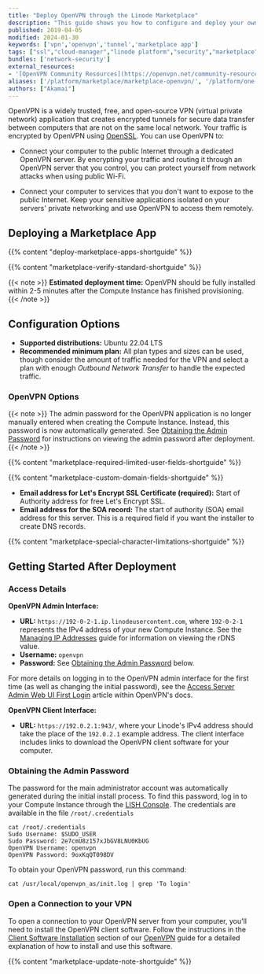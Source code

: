 ```yaml
---
title: "Deploy OpenVPN through the Linode Marketplace"
description: "This guide shows you how to configure and deploy your own private and secure OpenVPN Server on a Linude using the One-Click Marketplace Application."
published: 2019-04-05
modified: 2024-01-30
keywords: ['vpn','openvpn','tunnel','marketplace app']
tags: ["ssl","cloud-manager","linode platform","security","marketplace","vpn"]
bundles: ['network-security']
external_resources:
- '[OpenVPN Community Resources](https://openvpn.net/community-resources/)'
aliases: ['/platform/marketplace/marketplace-openvpn/', '/platform/one-click/one-click-openvpn/','/guides/one-click-openvpn/','/guides/marketplace-openvpn/','/guides/deploying-openvpn-marketplace-app/','/guides/openvpn-marketplace-app/']
authors: ["Akamai"]
---
```


OpenVPN is a widely trusted, free, and open-source VPN (virtual private network) application that creates encrypted tunnels for secure data transfer between computers that are not on the same local network. Your traffic is encrypted by OpenVPN using [OpenSSL](https://www.openssl.org/). You can use OpenVPN to:

- Connect your computer to the public Internet through a dedicated OpenVPN server. By encrypting your traffic and routing it through an OpenVPN server that you control, you can protect yourself from network attacks when using public Wi-Fi.

- Connect your computer to services that you don't want to expose to the public Internet. Keep your sensitive applications isolated on your servers' private networking and use OpenVPN to access them remotely.

## Deploying a Marketplace App

{{% content "deploy-marketplace-apps-shortguide" %}}

{{% content "marketplace-verify-standard-shortguide" %}}

{{< note >}}
**Estimated deployment time:** OpenVPN should be fully installed within 2-5 minutes after the Compute Instance has finished provisioning.
{{< /note >}}

## Configuration Options

- **Supported distributions:** Ubuntu 22.04 LTS
- **Recommended minimum plan:** All plan types and sizes can be used, though consider the amount of traffic needed for the VPN and select a plan with enough *Outbound Network Transfer* to handle the expected traffic.

### OpenVPN Options

{{< note >}}
The admin password for the OpenVPN application is no longer manually entered when creating the Compute Instance. Instead, this password is now automatically generated. See [Obtaining the Admin Password](#obtaining-the-admin-password) for instructions on viewing the admin password after deployment.
{{< /note >}}

{{% content "marketplace-required-limited-user-fields-shortguide" %}}

{{% content "marketplace-custom-domain-fields-shortguide" %}}
- **Email address for Let's Encrypt SSL Certificate (required):** Start of Authority address for free Let's Encrypt SSL.
- **Email address for the SOA record:** The start of authority (SOA) email address for this server. This is a required field if you want the installer to create DNS records.

{{% content "marketplace-special-character-limitations-shortguide" %}}

## Getting Started After Deployment

### Access Details

**OpenVPN Admin Interface:**

- **URL:** `https://192-0-2-1.ip.linodeusercontent.com`, where `192-0-2-1` represents the IPv4 address of your new Compute Instance. See the [Managing IP Addresses](/docs/products/compute/compute-instances/guides/manage-ip-addresses/#configuring-rdns) guide for information on viewing the rDNS value.
- **Username:** `openvpn`
- **Password:** See [Obtaining the Admin Password](#obtaining-the-admin-password) below.

For more details on logging in to the OpenVPN admin interface for the first time (as well as changing the initial password), see the [Access Server Admin Web UI First Login](https://openvpn.net/access-server-manual/access-server-web-admin-ui-first-login/) article within OpenVPN's docs.

**OpenVPN Client Interface:**

- **URL:** `https://192.0.2.1:943/`, where your Linode's IPv4 address should take the place of the `192.0.2.1` example address. The client interface includes links to download the OpenVPN client software for your computer.

### Obtaining the Admin Password

The password for the main administrator account was automatically generated during the initial install process. To find this password, log in to your Compute Instance through the [LISH Console](/docs/products/compute/compute-instances/guides/lish/#through-cloud-manager-weblish). The credentials are available in the file `/root/.credentials`
```
cat /root/.credentials
Sudo Username: $SUDO_USER
Sudo Password: 2e7cmU8z157xJbGV8LNU0KbUG
OpenVPN Username: openvpn
OpenVPN Password: 9oxKqQT098DV
```

To obtain your OpenVPN password, run this command:

    cat /usr/local/openvpn_as/init.log | grep 'To login'

### Open a Connection to your VPN

To open a connection to your OpenVPN server from your computer, you'll need to install the OpenVPN client software. Follow the instructions in the [Client Software Installation](/docs/guides/install-openvpn-access-server-on-linux/#client-software-installation) section of our [OpenVPN](/docs/guides/install-openvpn-access-server-on-linux/#client-software-installation) guide for a detailed explanation of how to install and use this software.

{{% content "marketplace-update-note-shortguide" %}}